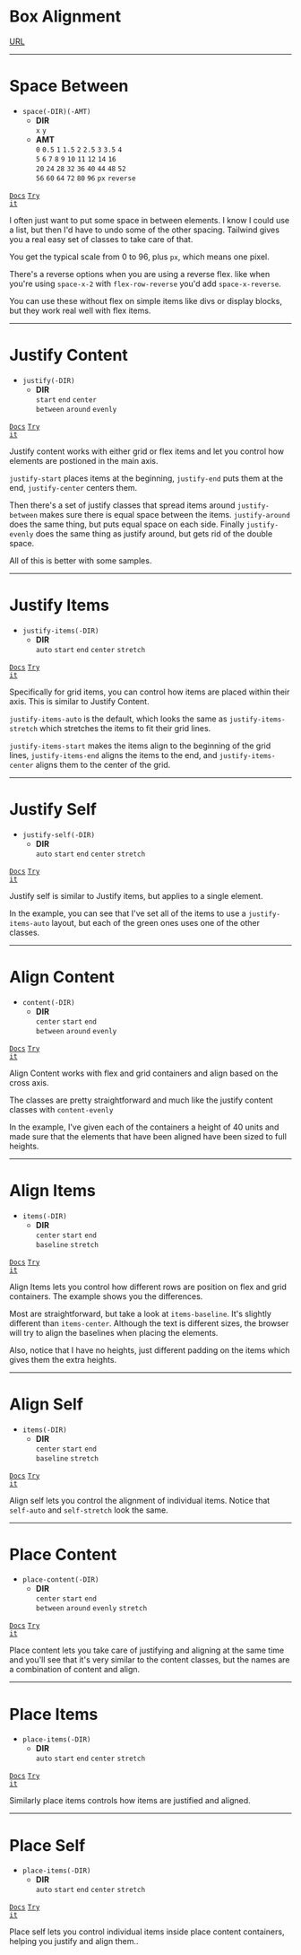 <!-- .slide: data-state="layout-title" class="bg-dark"-->

# Box Alignment

<div class="slide-link"><a href="URL"><i class="fab fa-slideshare"></i> URL</a></div>

> >

---

# Space Between

- `space(-DIR)(-AMT)`
  - **DIR**<br>
  `x` `y`<br>
  - **AMT**<br>
  `0` `0.5` `1` `1.5` `2` `2.5` `3` `3.5` `4`<br>
  `5` `6` `7` `8` `9` `10` `11` `12` `14` `16`<br>
  `20` `24` `28` `32` `36` `40` `44` `48` `52`<br>
  `56` `60` `64` `72` `80` `96` `px` `reverse`

<a href="https://tailwindcss.com/docs/space" target="_blank"><code class="code-exciting">Docs</code></a> <a href="https://codepen.io/planetoftheweb/pen/yLabKeY?editors=1000" target="_blank"><code class="code-royal">Try it</code></a>

> >

I often just want to put some space in between elements. I know I could use a list, but then I'd have to undo some of the other spacing. Tailwind gives you a real easy set of classes to take care of that.

You get the typical scale from 0 to 96, plus `px`, which means one pixel.

There's a reverse options when you are using a reverse flex. like when you're using `space-x-2` with `flex-row-reverse` you'd add `space-x-reverse`.

You can use these without flex on simple items like divs or display blocks, but they work real well with flex items.

---

# Justify Content

- `justify(-DIR)`
  - **DIR**<br>
  `start` `end` `center`<br>`between` `around` `evenly`

<a href="https://tailwindcss.com/docs/justify-content" target="_blank"><code class="code-exciting">Docs</code></a> <a href="https://codepen.io/planetoftheweb/pen/BaLRrVB?editors=1000" target="_blank"><code class="code-royal">Try it</code></a>

> >

Justify content works with either grid or flex items and let you control how elements are postioned in the main axis.

`justify-start` places items at the beginning, `justify-end` puts them at the end, `justify-center` centers them.
 
 Then there's a set of justify classes that spread items around `justify-between` makes sure there is equal space between the items. `justify-around` does the same thing, but puts equal space on each side. Finally `justify-evenly` does the same thing as justify around, but gets rid of the double space.

 All of this is better with some samples.

---

# Justify Items

- `justify-items(-DIR)`
  - **DIR**<br>
  `auto` `start` `end` `center` `stretch`

<a href="https://tailwindcss.com/docs/justify-items" target="_blank"><code class="code-exciting">Docs</code></a> <a href="https://codepen.io/planetoftheweb/pen/XWjREwZ?editors=1000" target="_blank"><code class="code-royal">Try it</code></a>

> >

Specifically for grid items, you can control how items are placed within their axis. This is similar to Justify Content.

`justify-items-auto` is the default, which looks the same as `justify-items-stretch` which stretches the items to fit their grid lines.
 
`justify-items-start` makes the items align to the beginning of the grid lines, `justify-items-end` aligns the items to the end, and `justify-items-center` aligns them to the center of the grid.

---

# Justify Self

- `justify-self(-DIR)`
  - **DIR**<br>
  `auto` `start` `end` `center` `stretch`

<a href="https://tailwindcss.com/docs/justify-self" target="_blank"><code class="code-exciting">Docs</code></a> <a href="https://codepen.io/planetoftheweb/pen/qBamYZg?editors=1000" target="_blank"><code class="code-royal">Try it</code></a>

> >

Justify self is similar to Justify items, but applies to a single element.

In the example, you can see that I've set all of the items to use a `justify-items-auto` layout, but each of the green ones uses one of the other classes.


---

# Align Content

- `content(-DIR)`
  - **DIR**<br>
  `center` `start` `end`<br>
  `between` `around` `evenly`

<a href="https://tailwindcss.com/docs/align-content" target="_blank"><code class="code-exciting">Docs</code></a> <a href="https://codepen.io/planetoftheweb/pen/XWjRqqy?editors=1000" target="_blank"><code class="code-royal">Try it</code></a>

> >

Align Content works with flex and grid containers and align based on the cross axis.

The classes are pretty straightforward and much like the justify content classes with `content-evenly`

In the example, I've given each of the containers a height of 40 units and made sure that the elements that have been aligned have been sized to full heights.

---

# Align Items

- `items(-DIR)`
  - **DIR**<br>
  `center` `start` `end`<br>
  `baseline` `stretch`

<a href="https://tailwindcss.com/docs/align-items" target="_blank"><code class="code-exciting">Docs</code></a> <a href="https://codepen.io/planetoftheweb/pen/QWKvxWx?editors=1000" target="_blank"><code class="code-royal">Try it</code></a>

> >

Align Items lets you control how different rows are position on flex and grid containers. The example shows you the differences.

Most are straightforward, but take a look at `items-baseline`. It's slightly different than `items-center`. Although the text is different sizes, the browser will try to align the baselines when placing the elements.

Also, notice that I have no heights, just different padding on the items which gives them the extra heights.

---

# Align Self

- `items(-DIR)`
  - **DIR**<br>
  `center` `start` `end`<br>
  `baseline` `stretch`

<a href="https://tailwindcss.com/docs/align-self" target="_blank"><code class="code-exciting">Docs</code></a> <a href="https://codepen.io/planetoftheweb/pen/mdrmKOw?editors=1000" target="_blank"><code class="code-royal">Try it</code></a>

> >

Align self lets you control the alignment of individual items. Notice that `self-auto` and `self-stretch` look the same.

---

# Place Content

- `place-content(-DIR)`
  - **DIR**<br>
  `center` `start` `end`<br>
  `between` `around` `evenly` `stretch`

<a href="https://tailwindcss.com/docs/place-content" target="_blank"><code class="code-exciting">Docs</code></a> <a href="https://codepen.io/planetoftheweb/pen/eYdWKXp?editors=1000" target="_blank"><code class="code-royal">Try it</code></a>

> >

Place content lets you take care of justifying and aligning at the same time and you'll see that it's very similar to the content classes, but the names are a combination of content and align.

---

# Place Items

- `place-items(-DIR)`
  - **DIR**<br>
  `auto` `start` `end` `center` `stretch`

<a href="https://tailwindcss.com/docs/place-items" target="_blank"><code class="code-exciting">Docs</code></a> <a href="https://codepen.io/planetoftheweb/pen/RwGVdjq?editors=1000" target="_blank"><code class="code-royal">Try it</code></a>

> >

Similarly place items controls how items are justified and aligned.

---

# Place Self

- `place-items(-DIR)`
  - **DIR**<br>
  `auto` `start` `end` `center` `stretch`

<a href="https://tailwindcss.com/docs/place-self" target="_blank"><code class="code-exciting">Docs</code></a> <a href="https://codepen.io/planetoftheweb/pen/dypWLzB?editors=1000" target="_blank"><code class="code-royal">Try it</code></a>

> >

Place self lets you control individual items inside place content containers, helping you justify and align them..